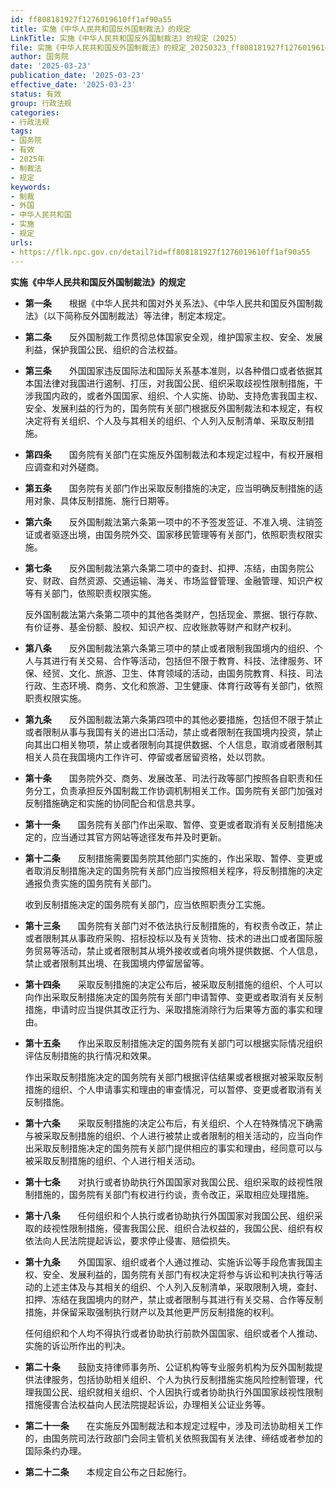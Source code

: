 ```yaml
---
id: ff808181927f1276019610ff1af90a55
title: 实施《中华人民共和国反外国制裁法》的规定
LinkTitle: 实施《中华人民共和国反外国制裁法》的规定（2025）
file: 实施《中华人民共和国反外国制裁法》的规定_20250323_ff808181927f1276019610ff1af90a55.docx
author: 国务院
date: '2025-03-23'
publication_date: '2025-03-23'
effective_date: '2025-03-23'
status: 有效
group: 行政法规
categories:
- 行政法规
tags:
- 国务院
- 有效
- 2025年
- 制裁法
- 规定
keywords:
- 制裁
- 外国
- 中华人民共和国
- 实施
- 规定
urls:
- https://flk.npc.gov.cn/detail?id=ff808181927f1276019610ff1af90a55
---
```


**实施《中华人民共和国反外国制裁法》的规定**

- **第一条**　　根据《中华人民共和国对外关系法》、《中华人民共和国反外国制裁法》（以下简称反外国制裁法）等法律，制定本规定。

- **第二条**　　反外国制裁工作贯彻总体国家安全观，维护国家主权、安全、发展利益，保护我国公民、组织的合法权益。

- **第三条**　　外国国家违反国际法和国际关系基本准则，以各种借口或者依据其本国法律对我国进行遏制、打压，对我国公民、组织采取歧视性限制措施，干涉我国内政的，或者外国国家、组织、个人实施、协助、支持危害我国主权、安全、发展利益的行为的，国务院有关部门根据反外国制裁法和本规定，有权决定将有关组织、个人及与其相关的组织、个人列入反制清单、采取反制措施。

- **第四条**　　国务院有关部门在实施反外国制裁法和本规定过程中，有权开展相应调查和对外磋商。

- **第五条**　　国务院有关部门作出采取反制措施的决定，应当明确反制措施的适用对象、具体反制措施、施行日期等。

- **第六条**　　反外国制裁法第六条第一项中的不予签发签证、不准入境、注销签证或者驱逐出境，由国务院外交、国家移民管理等有关部门，依照职责权限实施。

- **第七条**　　反外国制裁法第六条第二项中的查封、扣押、冻结，由国务院公安、财政、自然资源、交通运输、海关、市场监督管理、金融管理、知识产权等有关部门，依照职责权限实施。

  反外国制裁法第六条第二项中的其他各类财产，包括现金、票据、银行存款、有价证券、基金份额、股权、知识产权、应收账款等财产和财产权利。

- **第八条**　　反外国制裁法第六条第三项中的禁止或者限制我国境内的组织、个人与其进行有关交易、合作等活动，包括但不限于教育、科技、法律服务、环保、经贸、文化、旅游、卫生、体育领域的活动，由国务院教育、科技、司法行政、生态环境、商务、文化和旅游、卫生健康、体育行政等有关部门，依照职责权限实施。

- **第九条**　　反外国制裁法第六条第四项中的其他必要措施，包括但不限于禁止或者限制从事与我国有关的进出口活动，禁止或者限制在我国境内投资，禁止向其出口相关物项，禁止或者限制向其提供数据、个人信息，取消或者限制其相关人员在我国境内工作许可、停留或者居留资格，处以罚款。

- **第十条**　　国务院外交、商务、发展改革、司法行政等部门按照各自职责和任务分工，负责承担反外国制裁工作协调机制相关工作。国务院有关部门加强对反制措施确定和实施的协同配合和信息共享。

- **第十一条**　　国务院有关部门作出采取、暂停、变更或者取消有关反制措施决定的，应当通过其官方网站等途径发布并及时更新。

- **第十二条**　　反制措施需要国务院其他部门实施的，作出采取、暂停、变更或者取消反制措施决定的国务院有关部门应当按照相关程序，将反制措施的决定通报负责实施的国务院有关部门。

  收到反制措施决定的国务院有关部门，应当依照职责分工实施。

- **第十三条**　　国务院有关部门对不依法执行反制措施的，有权责令改正，禁止或者限制其从事政府采购、招标投标以及有关货物、技术的进出口或者国际服务贸易等活动，禁止或者限制其从境外接收或者向境外提供数据、个人信息，禁止或者限制其出境、在我国境内停留居留等。

- **第十四条**　　采取反制措施的决定公布后，被采取反制措施的组织、个人可以向作出采取反制措施决定的国务院有关部门申请暂停、变更或者取消有关反制措施，申请时应当提供其改正行为、采取措施消除行为后果等方面的事实和理由。

- **第十五条**　　作出采取反制措施决定的国务院有关部门可以根据实际情况组织评估反制措施的执行情况和效果。

  作出采取反制措施决定的国务院有关部门根据评估结果或者根据对被采取反制措施的组织、个人申请事实和理由的审查情况，可以暂停、变更或者取消有关反制措施。

- **第十六条**　　采取反制措施的决定公布后，有关组织、个人在特殊情况下确需与被采取反制措施的组织、个人进行被禁止或者限制的相关活动的，应当向作出采取反制措施决定的国务院有关部门提供相应的事实和理由，经同意可以与被采取反制措施的组织、个人进行相关活动。

- **第十七条**　　对执行或者协助执行外国国家对我国公民、组织采取的歧视性限制措施的，国务院有关部门有权进行约谈，责令改正，采取相应处理措施。

- **第十八条**　　任何组织和个人执行或者协助执行外国国家对我国公民、组织采取的歧视性限制措施，侵害我国公民、组织合法权益的，我国公民、组织有权依法向人民法院提起诉讼，要求停止侵害、赔偿损失。

- **第十九条**　　外国国家、组织或者个人通过推动、实施诉讼等手段危害我国主权、安全、发展利益的，国务院有关部门有权决定将参与诉讼和判决执行等活动的上述主体及与其相关的组织、个人列入反制清单，采取限制入境，查封、扣押、冻结在我国境内的财产，禁止或者限制与其进行有关交易、合作等反制措施，并保留采取强制执行财产以及其他更严厉反制措施的权利。

  任何组织和个人均不得执行或者协助执行前款外国国家、组织或者个人推动、实施的诉讼所作出的判决。

- **第二十条**　　鼓励支持律师事务所、公证机构等专业服务机构为反外国制裁提供法律服务，包括协助相关组织、个人为执行反制措施实施风险控制管理，代理我国公民、组织就相关组织、个人因执行或者协助执行外国国家歧视性限制措施侵害合法权益向人民法院提起诉讼，办理相关公证业务等。

- **第二十一条**　　在实施反外国制裁法和本规定过程中，涉及司法协助相关工作的，由国务院司法行政部门会同主管机关依照我国有关法律、缔结或者参加的国际条约办理。

- **第二十二条**　　本规定自公布之日起施行。
